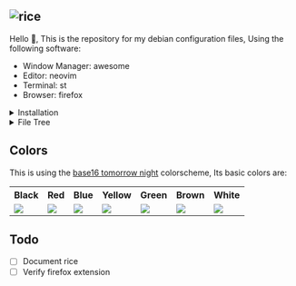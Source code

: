 ![rice](https://i.ibb.co/bPyHyT2/s2.png)
---

Hello 👋, This is the repository for my debian configuration files,
Using the following software:
- Window Manager: awesome
- Editor: neovim
- Terminal: st
- Browser: firefox


<details>
<summary>Installation</summary>
<p>

```sh
git clone --depth 1 https://github.com/undefinedDarkness/rice.git # Clone The Repository
cd rice
make pre-install
```

### Firefox Tabs
1. Toggle [Firefox Extension Verification](https://stackoverflow.com/questions/31952727/how-can-i-disable-signature-checking-for-firefox-add-on)
2. Flip `svg.context-properties.content.enabled` to true (Important for Firefox CSS)
3. Flip `toolkit.legacyUserProfileCustomizations.stylesheets` to true (Important for Firefox CSS)
4. Run `make install` in ./misc/extension
5. Install extension from ./misc/extension/ext.zip (Install from file)

</p>
</details>

<details>
<summary>File Tree</summary>

```sh
📂  rice/
   📂  misc/
      ├ discord.css # Discord theme
      └ phocus-gtk-mod.diff # GTK theme modifications
      📂  extension/ # firefox tabs extension
      📂  scripts/ # personal scripts
         ├ master.sh # scripts to be sourced
         ├ vimStartupTime.sh # vim profiling script
         └ xmodmap.colemak
      📂  wallpapers/ # wallpaper collection
   📂  .config/
      📂  awesome/ # AwesomeWM configuration
         └ rc.lua # init
         📂  components/ # major components
            ├ bar.lua # wibar
            ├ menu.lua # right-click menu
            ├ notifications.lua # notifications
            └ titlebar.lua # titlebar
         📂  misc/ # misc parts 
            ├ firefox.lua # firefox interface
            └ platform.lua # general awesome setup
            📂  keybindings/ # keybindings
               ├ client.lua # for windows
               └ global.lua # global
            📂  libs/ # external libraries
               ├ inspect.lua # lua debugging library
               ├ json.lua # json parsing library
               └ stdlib.lua # personal helpers
               📂  bling/ # bling library
         📂  subcomponents/ # sub-components to be imported by components
            ├ taglist.lua # workspace list
            └ tasklist.lua # app list
         📂  theme/ # awesomewm theme
            └ theme.lua # data file
            📂  assets/ # theme assets
      📂  nvim/ # NeoVim Config
         └ init.lua # init 
         📂  colors/
            └ base16-tomorrow-night.vim # colorscheme
         📂  error_marker/ # custom plugin
         📂  lua/
            ├ auto.vim # auto commands
            ├ bindings.lua # key bindings
            ├ mod.lua # external modules
            └ platform.lua # general vim settings
      📂  procps/
         └ toprc # `top` configuration file
```

</details>

## Colors
This is using the [base16 tomorrow night](http://gg.gg/vyf7h) colorscheme, Its basic colors are:
<table>
<tr>
<th>Black</th>
<th>Red</th>
<th>Blue</th>
<th>Yellow</th>
<th>Green</th>
<th>Brown</th>
<th>White</th>
</tr>
<tr>
<td><img src="https://via.placeholder.com/50/1d1f21/000000?text=+"/></td>
<td><img src="https://via.placeholder.com/50/cc6666/000000?text=+"/></td>
<td><img src="https://via.placeholder.com/50/8abeb7/000000?text=+"/></td>
<td><img src="https://via.placeholder.com/50/f0c674/000000?text=+"/></td>
<td><img src="https://via.placeholder.com/50/b5bd68/000000?text=+"/></td>
<td><img src="https://via.placeholder.com/50/a3685a/000000?text=+"/></td>
<td><img src="https://via.placeholder.com/50/e0e0e0/000000?text=+"/></th>
</tr>
</table>


## Todo
- [ ] Document rice
- [ ] Verify firefox extension
